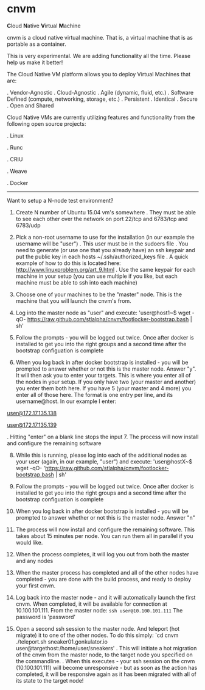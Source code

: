 # cnvm

<b>C</b>loud <b>N</b>ative <b>V</b>irtual <b>M</b>achine

cnvm is a cloud native virtual machine.  That is, a virtual machine that is as portable as a container.

This is very experimental.  We are adding functionality all the time.  Please help us make it better!

The Cloud Native VM platform allows you to deploy Virtual Machines that are:
 
. Vendor-Agnostic
. Cloud-Agnostic
. Agile (dynamic, fluid, etc.)
. Software Defined (compute, networking, storage, etc.)
. Persistent
. Identical
. Secure
. Open and Shared
 

Cloud Native VMs are currently utilizing features and functionality from the following open source projects:

. Linux 

. Runc

. CRIU

. Weave

. Docker

---
Want to setup a N-node test environment?

1. Create N number of Ubuntu 15.04 vm's somewhere
  . They must be able to see each other over the network on port 22/tcp and 6783/tcp and 6783/udp

2. Pick a non-root username to use for the installation (in our example the username will be "user")
  . This user must be in the sudoers file 
  . You need to generate (or use one that you already have) an ssh keypair and put the public key in each hosts ~/.ssh/authorized_keys file
  . A quick example of how to do this is located here: http://www.linuxproblem.org/art_9.html
  . Use the same keypair for each machine in your setup (you can use multiple if you like, but each machine must be able to ssh into each machine)

3. Choose one of your machines to be the "master" node.  This is the machine that you will launch the cnvm's from.

4. Log into the master node as "user" and execute:
    'user@host1~$ wget -qO- https://raw.github.com/stlalpha/cnvm/footlocker-bootstrap.bash | sh'

5. Follow the prompts - you will be logged out twice.  Once after docker is installed to get you into the right groups and a second time after the bootstrap configuation is complete

6. When you log back in after docker bootstrap is installed - you will be prompted to answer whether or not this is the master node.  Answer "y".  It will then ask you to enter your targets.  This is where you enter all of the nodes in your setup.  If you only have two (your master and another) you enter them both here.  If you have 5 (your master and 4 more) you enter all of those here.  The format is one entry per line, and its username@host.  In our example I enter:

user@172.17.135.138

user@172.17.135.139

   . Hitting "enter" on a blank line stops the input
7. The process will now install and configure the remaining software

8. While this is running, please log into each of the additional nodes as your user (again, in our example, "user") and execute:
'user@hostX~$ wget -qO- 'https://raw.github.com/stlalpha/cnvm/footlocker-bootstrap.bash | sh'

9. Follow the prompts - you will be logged out twice.  Once after docker is installed to get you into the right groups and a second time after the bootstrap configuation is complete

10. When you log back in after docker bootstrap is installed - you will be prompted to answer whether or not this is the master node.  Answer "n"

11. The process will now install and configure the remaining software.  This takes about 15 minutes per node.  You can run them all in parallel if you would like.

12. When the process completes, it will log you out from both the master and any nodes

13. When the master process has completed and all of the other nodes have completed - you are done with the build process, and ready to deploy your first cnvm.

14. Log back into the master node - and it will automatically launch the first cnvm.  When completed, it will be available for connection at 10.100.101.111.  From the master node:
`ssh user@10.100.101.111` 
The password is 'password'

15. Open a second ssh session to the master node.  And teleport (hot migrate) it to one of the other nodes.  To do this simply:
   `cd cnvm
   ./teleport.sh sneaker01.gonkulator.io user@targethost:/home/user/sneakers'
   . This will initiate a hot migration of the cnvm from the master node, to the target node you specified on the commandline.
   . When this executes - your ssh session on the cnvm (10.100.101.111) will become unresponsive - but as soon as the action has completed, it will be responsive again as it has been migrated with all of its state to the target node!
